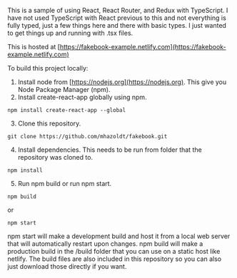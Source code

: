 This is a sample of using React, React Router, and Redux with TypeScript. I have not used TypeScript with React previous to this
and not everything is fully typed, just a few things here and there with basic types. I just wanted to
get things up and running with .tsx files.

This is hosted at [https://fakebook-example.netlify.com](https://fakebook-example.netlify.com)


To build this project locally:

1. Install node from [https://nodejs.org](https://nodejs.org). This give you Node Package Manager (npm).
2. Install create-react-app globally using npm.
```
npm install create-react-app --global
```
3. Clone this repository.
```
git clone https://github.com/mhazoldt/fakebook.git
```
4. Install dependencies. This needs to be run from folder that the repository was cloned to.
```
npm install
```
5. Run npm build or run npm start.
```
npm build
```
or
```
npm start
```

npm start will make a development build and host it from a local web server that will automatically restart upon changes.
npm build will make a production build in the /build folder that you can use on a static host like netlify.
The build files are also included in this repository so you can also just download those directly if you want.
